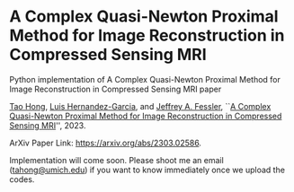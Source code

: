 # A Complex Quasi-Newton Proximal Method for Image Reconstruction in Compressed Sensing MRI
Python implementation of A Complex Quasi-Newton Proximal Method for Image Reconstruction in Compressed Sensing MRI paper

[Tao Hong](https://hongtao-argmin.github.io), [Luis Hernandez-Garcia](http://fmri.research.umich.edu/about/faculty/hernandez.php), and [Jeffrey A. Fessler](https://web.eecs.umich.edu/~fessler/), ``[A Complex Quasi-Newton Proximal Method for Image Reconstruction in Compressed Sensing MRI](https://arxiv.org/abs/2303.02586)'', 2023.


ArXiv Paper Link: https://arxiv.org/abs/2303.02586.


Implementation will come soon. Please shoot me an email (tahong@umich.edu) if you want to know immediately once we upload the codes.
